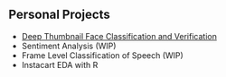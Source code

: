 ## Personal Projects

- [Deep Thumbnail Face Classification and Verification](https://github.com/roycechan/portfolio/tree/master/Face%20Classification%20and%20Verification%20with%20Thumbnail%20Images) 
- Sentiment Analysis (WIP)
- Frame Level Classification of Speech (WIP)
- Instacart EDA with R


